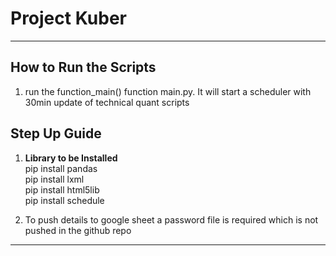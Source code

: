 # Project Kuber

---

## How to Run the Scripts

1. run the function_main() function main.py. It will start a scheduler with 30min update of technical quant scripts

## Step Up Guide

1. **Library to be Installed**\
   pip install pandas\
   pip install lxml\
   pip install html5lib\
   pip install schedule

2. To push details to google sheet a password file is required which is not pushed in the github repo

---